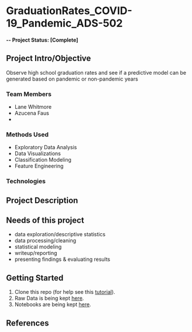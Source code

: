 # GraduationRates_COVID-19_Pandemic_ADS-502


#### -- Project Status: [Complete]

## Project Intro/Objective
Observe high school graduation rates and see if a predictive model can be generated based on pandemic or non-pandemic years

### Team Members
* Lane Whitmore
* Azucena Faus
* 


### Methods Used
* Exploratory Data Analysis
* Data Visualizations
* Classification Modeling
* Feature Engineering

### Technologies


## Project Description


## Needs of this project 

- data exploration/descriptive statistics
- data processing/cleaning
- statistical modeling
- writeup/reporting
- presenting findings & evaluating results

## Getting Started

1. Clone this repo (for help see this [tutorial](https://help.github.com/articles/cloning-a-repository/)).
2. Raw Data is being kept [here](data).
3. Notebooks are being kept [here](code).



## References

